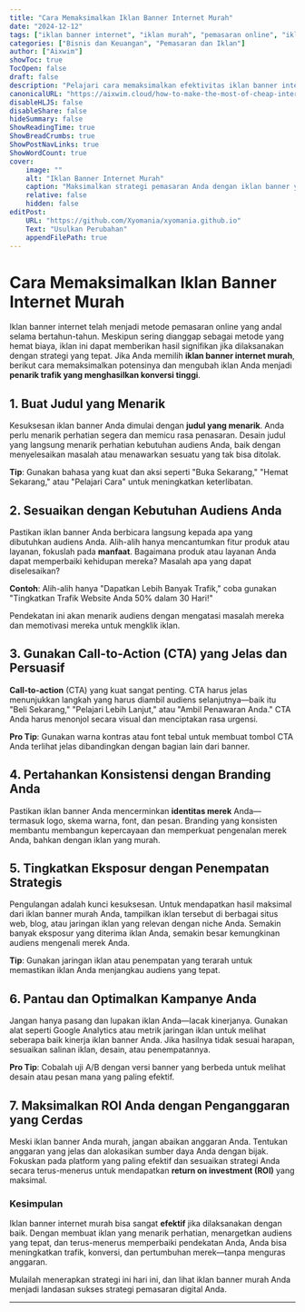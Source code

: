 ```yaml
---
title: "Cara Memaksimalkan Iklan Banner Internet Murah"
date: "2024-12-12"
tags: ["iklan banner internet", "iklan murah", "pemasaran online", "iklan digital", "traffic web"]
categories: ["Bisnis dan Keuangan", "Pemasaran dan Iklan"]
author: ["Aixwim"]
showToc: true
TocOpen: false
draft: false
description: "Pelajari cara memaksimalkan efektivitas iklan banner internet murah untuk menarik trafik, meningkatkan penjualan, dan membangun kesadaran merek."
canonicalURL: "https://aixwim.cloud/how-to-make-the-most-of-cheap-internet-banner-advertising"
disableHLJS: false
disableShare: false
hideSummary: false
ShowReadingTime: true
ShowBreadCrumbs: true
ShowPostNavLinks: true
ShowWordCount: true
cover:
    image: ""
    alt: "Iklan Banner Internet Murah"
    caption: "Maksimalkan strategi pemasaran Anda dengan iklan banner yang terjangkau."
    relative: false
    hidden: false
editPost:
    URL: "https://github.com/Xyomania/xyomania.github.io"
    Text: "Usulkan Perubahan"
    appendFilePath: true
---
```


# Cara Memaksimalkan Iklan Banner Internet Murah

Iklan banner internet telah menjadi metode pemasaran online yang andal selama bertahun-tahun. Meskipun sering dianggap sebagai metode yang hemat biaya, iklan ini dapat memberikan hasil signifikan jika dilaksanakan dengan strategi yang tepat. Jika Anda memilih **iklan banner internet murah**, berikut cara memaksimalkan potensinya dan mengubah iklan Anda menjadi **penarik trafik yang menghasilkan konversi tinggi**.

## 1. Buat Judul yang Menarik

Kesuksesan iklan banner Anda dimulai dengan **judul yang menarik**. Anda perlu menarik perhatian segera dan memicu rasa penasaran. Desain judul yang langsung menarik perhatian kebutuhan audiens Anda, baik dengan menyelesaikan masalah atau menawarkan sesuatu yang tak bisa ditolak.

**Tip**: Gunakan bahasa yang kuat dan aksi seperti "Buka Sekarang," "Hemat Sekarang," atau "Pelajari Cara" untuk meningkatkan keterlibatan.

## 2. Sesuaikan dengan Kebutuhan Audiens Anda

Pastikan iklan banner Anda berbicara langsung kepada apa yang dibutuhkan audiens Anda. Alih-alih hanya mencantumkan fitur produk atau layanan, fokuslah pada **manfaat**. Bagaimana produk atau layanan Anda dapat memperbaiki kehidupan mereka? Masalah apa yang dapat diselesaikan?

**Contoh**: Alih-alih hanya "Dapatkan Lebih Banyak Trafik," coba gunakan "Tingkatkan Trafik Website Anda 50% dalam 30 Hari!"

Pendekatan ini akan menarik audiens dengan mengatasi masalah mereka dan memotivasi mereka untuk mengklik iklan.

## 3. Gunakan Call-to-Action (CTA) yang Jelas dan Persuasif

**Call-to-action** (CTA) yang kuat sangat penting. CTA harus jelas menunjukkan langkah yang harus diambil audiens selanjutnya—baik itu "Beli Sekarang," "Pelajari Lebih Lanjut," atau "Ambil Penawaran Anda." CTA Anda harus menonjol secara visual dan menciptakan rasa urgensi.

**Pro Tip**: Gunakan warna kontras atau font tebal untuk membuat tombol CTA Anda terlihat jelas dibandingkan dengan bagian lain dari banner.

## 4. Pertahankan Konsistensi dengan Branding Anda

Pastikan iklan banner Anda mencerminkan **identitas merek** Anda—termasuk logo, skema warna, font, dan pesan. Branding yang konsisten membantu membangun kepercayaan dan memperkuat pengenalan merek Anda, bahkan dengan iklan yang murah.

## 5. Tingkatkan Eksposur dengan Penempatan Strategis

Pengulangan adalah kunci kesuksesan. Untuk mendapatkan hasil maksimal dari iklan banner murah Anda, tampilkan iklan tersebut di berbagai situs web, blog, atau jaringan iklan yang relevan dengan niche Anda. Semakin banyak eksposur yang diterima iklan Anda, semakin besar kemungkinan audiens mengenali merek Anda.

**Tip**: Gunakan jaringan iklan atau penempatan yang terarah untuk memastikan iklan Anda menjangkau audiens yang tepat.

## 6. Pantau dan Optimalkan Kampanye Anda

Jangan hanya pasang dan lupakan iklan Anda—lacak kinerjanya. Gunakan alat seperti Google Analytics atau metrik jaringan iklan untuk melihat seberapa baik kinerja iklan banner Anda. Jika hasilnya tidak sesuai harapan, sesuaikan salinan iklan, desain, atau penempatannya.

**Pro Tip**: Cobalah uji A/B dengan versi banner yang berbeda untuk melihat desain atau pesan mana yang paling efektif.

## 7. Maksimalkan ROI Anda dengan Penganggaran yang Cerdas

Meski iklan banner Anda murah, jangan abaikan anggaran Anda. Tentukan anggaran yang jelas dan alokasikan sumber daya Anda dengan bijak. Fokuskan pada platform yang paling efektif dan sesuaikan strategi Anda secara terus-menerus untuk mendapatkan **return on investment (ROI)** yang maksimal.

### Kesimpulan

Iklan banner internet murah bisa sangat **efektif** jika dilaksanakan dengan baik. Dengan membuat iklan yang menarik perhatian, menargetkan audiens yang tepat, dan terus-menerus memperbaiki pendekatan Anda, Anda bisa meningkatkan trafik, konversi, dan pertumbuhan merek—tanpa menguras anggaran.

Mulailah menerapkan strategi ini hari ini, dan lihat iklan banner murah Anda menjadi landasan sukses strategi pemasaran digital Anda.

---
